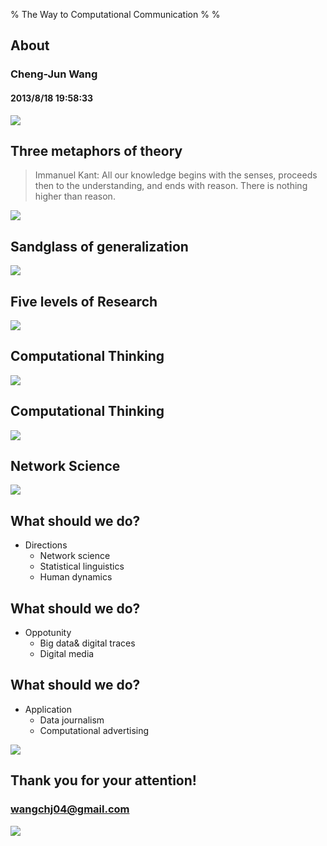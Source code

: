 % The Way to Computational Communication
% 
% 


About
---

### Cheng-Jun Wang
#### 2013/8/18 19:58:33 
![](http://s3.amazonaws.com/hakim-static/portfolio/images/rvl-js.jpg)


Three metaphors of theory
---

>Immanuel Kant: All our knowledge begins with the senses, proceeds then to the understanding, and ends with reason. There is nothing higher than reason.

![](http://farm8.staticflickr.com/7379/9532736494_99b95287a2_z.jpg)



Sandglass of generalization
---

![](http://farm8.staticflickr.com/7366/9529954881_53a00fe15b_z.jpg)



Five levels of Research
---

![](http://farm3.staticflickr.com/2819/9529954801_e6d59c8eba_z.jpg)



Computational Thinking
---

![](http://farm4.staticflickr.com/3669/9529954763_06a6c95970_z.jpg)

Computational Thinking
---

![](http://farm6.staticflickr.com/5540/9529954731_4cbf032b06_z.jpg)

Network Science
---

![](http://farm8.staticflickr.com/7353/9529954585_94686e3aa4_z.jpg)

What should we do?
---

+ Directions
	- Network science
	- Statistical linguistics
	- Human dynamics

What should we do?
---
	
+ Oppotunity
	- Big data& digital traces
	- Digital media

What should we do?
---

+ Application
	- Data journalism
	- Computational advertising

![](http://gifs.gifbin.com/1236681924_snail_transformers.gif)

Thank you for your attention!
---

### wangchj04@gmail.com

![](http://farm3.staticflickr.com/2840/9508319890_2cbaa2c4d4_n.jpg)
